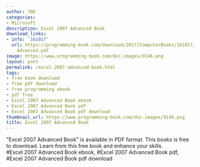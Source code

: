 ```yaml
---
author: TBD
categories:
- Microsoft
description: Excel 2007 Advanced Book
download_links:
- info: '161017'
  url: https://programming-book.com/download/2017/ComputerBooks/161017/Excel 2007
    Advanced.pdf
image: https://www.programming-book.com/doc-images/9146.png
layout: post
permalink: /excel-2007-advanced-book.html
tags:
- free book download
- free pdf download
- free programming ebook
- pdf free
- Excel 2007 Advanced Book ebook
- Excel 2007 Advanced Book pdf
- Excel 2007 Advanced Book pdf download
thumbnail_url: https://www.programming-book.com/doc-images/9146.png
title: Excel 2007 Advanced Book
---
```


 
<div class="item-desc text-justify">
  "Excel 2007 Advanced Book" is available in PDF format. This books is free to download. Learn from this free book and enhance your skills.
  <br>
  #Excel 2007 Advanced Book ebook, #Excel 2007 Advanced Book pdf, #Excel 2007 Advanced Book pdf download
</div>